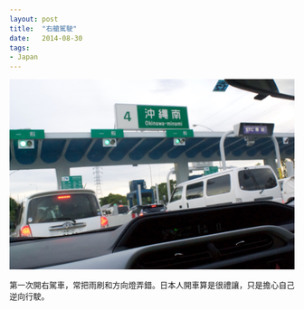 ```yaml
---
layout: post
title:  "右艙駕駛"
date:   2014-08-30
tags:
- Japan
---
```


![driving in japan](/assets/media/2014-08-30-driving-in-japan.jpg)

第一次開右駕車，常把雨刷和方向燈弄錯。日本人開車算是很禮讓，只是擔心自己逆向行駛。